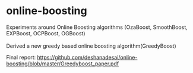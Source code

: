 # online-boosting
Experiments around Online Boosting algorithms (OzaBoost, SmoothBoost, EXPBoost, OCPBoost, OGBoost)<br><br>
Derived a new greedy based online boosting algorithm(GreedyBoost)

Final report: https://github.com/deshanadesai/online-boosting/blob/master/Greedyboost_paper.pdf
